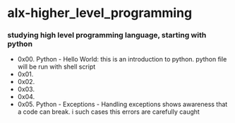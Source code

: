# alx-higher_level_programming
### studying high level programming language, starting with python
- 0x00. Python - Hello World: this is an introduction to python. python file will be run with shell script
- 0x01.
- 0x02.
- 0x03.
- 0x04.
- 0x05. Python - Exceptions - Handling exceptions shows awareness that a code can break. i such cases this errors are carefully caught
